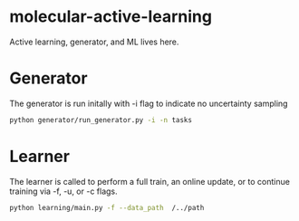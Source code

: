 # molecular-active-learning
Active learning, generator, and ML lives here.


# Generator
The generator is run initally with -i flag to indicate no uncertainty sampling
```bash
python generator/run_generator.py -i -n tasks
```

# Learner
The learner is called to perform a full train, an online update, or to continue training via -f, -u, or -c flags.
```bash
python learning/main.py -f --data_path  /../path 
```